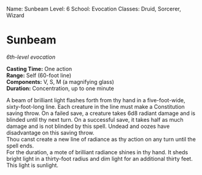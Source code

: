 Name: Sunbeam
Level: 6
School: Evocation
Classes: Druid, Sorcerer, Wizard

# Sunbeam 
_6th-level evocation_ 

**Casting Time:** One action    
**Range:** Self (60-foot line)    
**Components:** V, S, M (a magnifying glass)    
**Duration:** Concentration, up to one minute 

A beam of brilliant light flashes forth from thy hand in a five-foot-wide, sixty-foot-long line. Each creature in the line must make a Constitution saving throw. On a failed save, a creature takes 6d8 radiant damage and is blinded until thy next turn. On a successful save, it takes half as much damage and is not blinded by this spell. Undead and oozes have disadvantage on this saving throw.    
Thou canst create a new line of radiance as thy action on any turn until the spell ends.    
For the duration, a mote of brilliant radiance shines in thy hand. It sheds bright light in a thirty-foot radius and dim light for an additional thirty feet. This light is sunlight.